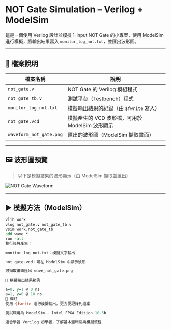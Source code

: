 # NOT Gate Simulation – Verilog + ModelSim

這是一個使用 Verilog 設計並模擬 1-input NOT Gate 的小專案，使用 ModelSim 進行模擬，將輸出結果寫入 `monitor_log_not.txt`，並匯出波形圖。

---

## 📂 檔案說明

| 檔案名稱               | 說明                                          |
|------------------------|-----------------------------------------------|
| `not_gate.v`           | NOT Gate 的 Verilog 模組程式                  |
| `not_gate_tb.v`        | 測試平台（Testbench）程式                     |
| `monitor_log_not.txt`  | 模擬輸出結果的紀錄（由 `$fwrite` 寫入）       |
| `not_gate.vcd`         | 模擬產生的 VCD 波形檔，可用於 ModelSim 波形顯示 |
| `waveform_not_gate.png`| 匯出的波形圖（ModelSim 擷取畫面）             |

---

## 🖼 波形圖預覽

> 以下是模擬結果的波形顯示（由 ModelSim 擷取並匯出）

![NOT Gate Waveform](wave_not_gate.png)

---

## ▶️ 模擬方法（ModelSim）

```tcl
vlib work
vlog not_gate.v not_gate_tb.v
vsim work.not_gate_tb
add wave *
run -all
執行後將產生：

monitor_log_not.txt：模擬文字輸出

not_gate.vcd：可在 ModelSim 中顯示波形

可擷取畫面匯出 wave_not_gate.png

🧪 模擬輸出結果範例

a=0, y=1 @ 0 ns
a=1, y=0 @ 10 ns
📌 備註
使用 $fwrite 進行模擬輸出，更方便記錄到檔案

測試環境為 ModelSim - Intel FPGA Edition 10.5b

適合學習 Verilog 初學者，了解基本邏輯閘與模擬流程
